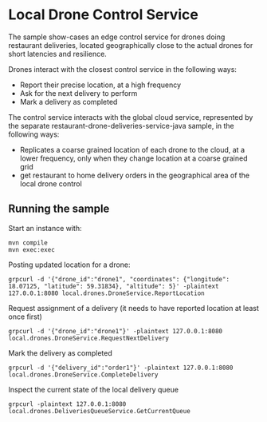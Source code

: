 # Local Drone Control Service

The sample show-cases an edge control service for drones doing restaurant deliveries,
located geographically close to the actual drones for short latencies and resilience. 

Drones interact with the closest control service in the following ways:

 * Report their precise location, at a high frequency
 * Ask for the next delivery to perform
 * Mark a delivery as completed

The control service interacts with the global cloud service, represented by the separate 
restaurant-drone-deliveries-service-java sample, in the following ways:

 * Replicates a coarse grained location of each drone to the cloud, at a lower frequency, 
   only when they change location at a coarse grained grid
 * get restaurant to home delivery orders in the geographical area of the local drone control 

## Running the sample

Start an instance with:

```shell
mvn compile
mvn exec:exec
```

Posting updated location for a drone:

```shell
grpcurl -d '{"drone_id":"drone1", "coordinates": {"longitude": 18.07125, "latitude": 59.31834}, "altitude": 5}' -plaintext 127.0.0.1:8080 local.drones.DroneService.ReportLocation
```

Request assignment of a delivery (it needs to have reported location at least once first)

```shell
grpcurl -d '{"drone_id":"drone1"}' -plaintext 127.0.0.1:8080 local.drones.DroneService.RequestNextDelivery
```

Mark the delivery as completed
```shell
grpcurl -d '{"delivery_id":"order1"}' -plaintext 127.0.0.1:8080 local.drones.DroneService.CompleteDelivery
```

Inspect the current state of the local delivery queue

```shell
grpcurl -plaintext 127.0.0.1:8080 local.drones.DeliveriesQueueService.GetCurrentQueue
```